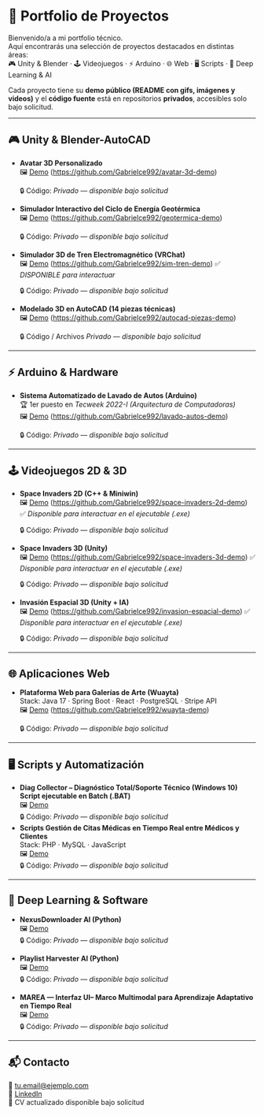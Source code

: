# 🌟 Portfolio de Proyectos

Bienvenido/a a mi portfolio técnico.  
Aquí encontrarás una selección de proyectos destacados en distintas áreas:  
🎮 Unity & Blender · 🕹️ Videojuegos · ⚡ Arduino · 🌐 Web · 🖥️ Scripts · 🤖 Deep Learning & AI  

Cada proyecto tiene su **demo público (README con gifs, imágenes y videos)** y el **código fuente** está en repositorios **privados**, accesibles solo bajo solicitud.

---

## 🎮 Unity & Blender-AutoCAD
- **Avatar 3D Personalizado**  
  🖼️ [Demo](https://github.com/Gabrielce992/avatar-3d-demo) (https://github.com/Gabrielce992/avatar-3d-demo)
  
  🔒 Código: *Privado — disponible bajo solicitud*  


- **Simulador Interactivo del Ciclo de Energía Geotérmica**  
  🖼️ [Demo](https://github.com/Gabrielce992/geotermica-demo)  (https://github.com/Gabrielce992/geotermica-demo)
  
  🔒 Código: *Privado — disponible bajo solicitud*  


- **Simulador 3D de Tren Electromagnético (VRChat)**  
  🖼️ [Demo](https://github.com/Gabrielce992/sim-tren-demo)  (https://github.com/Gabrielce992/sim-tren-demo)
  ✅ *DISPONIBLE para interactuar*
  
  🔒 Código: *Privado — disponible bajo solicitud*   
     

- **Modelado 3D en AutoCAD (14 piezas técnicas)**  
  🖼️ [Demo](https://github.com/Gabrielce992/autocad-piezas-demo) (https://github.com/Gabrielce992/autocad-piezas-demo)
  
  🔒 Código / Archivos *Privado — disponible bajo solicitud*   

---

## ⚡ Arduino & Hardware
- **Sistema Automatizado de Lavado de Autos (Arduino)**  
  🏆 1er puesto en *Tecweek 2022-I (Arquitectura de Computadoras)*  
  🖼️ [Demo](https://github.com/Gabrielce992/lavado-autos-demo)  (https://github.com/Gabrielce992/lavado-autos-demo)
   
  🔒 Código: *Privado — disponible bajo solicitud*  
  
---
## 🕹️ Videojuegos 2D & 3D
- **Space Invaders 2D (C++ & Miniwin)**  
  🖼️ [Demo](https://github.com/Gabrielce992/space-invaders-2d-demo)  (https://github.com/Gabrielce992/space-invaders-2d-demo)  
  ✅ *Disponible para interactuar en el ejecutable (.exe)*
  
  🔒 Código: *Privado — disponible bajo solicitud*  
- **Space Invaders 3D (Unity)**  
  🖼️ [Demo](https://github.com/Gabrielce992/space-invaders-3d-demo)  (https://github.com/Gabrielce992/space-invaders-3d-demo) 
  ✅ *Disponible para interactuar en el ejecutable (.exe)*
  
  🔒 Código: *Privado — disponible bajo solicitud*  
  
- **Invasión Espacial 3D (Unity + IA)**  
  🖼️ [Demo](https://github.com/Gabrielce992/invasion-espacial-demo) (https://github.com/Gabrielce992/invasion-espacial-demo)
  ✅ *Disponible para interactuar en el ejecutable (.exe)*
    
  🔒 Código: *Privado — disponible bajo solicitud*  
  
---

## 🌐 Aplicaciones Web
- **Plataforma Web para Galerías de Arte (Wuayta)**  
  Stack: Java 17 · Spring Boot · React · PostgreSQL · Stripe API  
  🖼️ [Demo](https://github.com/Gabrielce992/wuayta-demo)   (https://github.com/Gabrielce992/wuayta-demo)
  
  🔒 Código: *Privado — disponible bajo solicitud*   
  
---

## 🖥️ Scripts y Automatización
- **Diag Collector – Diagnóstico Total/Soporte Técnico (Windows 10) Script ejecutable en Batch (.BAT)**  
  🖼️ [Demo](https://github.com/Gabrielce992/diag-collector-demo)  
  🔒 Código: *Privado — disponible bajo solicitud*  
- **Scripts Gestión de Citas Médicas en Tiempo Real entre Médicos y Clientes**  
  Stack: PHP · MySQL · JavaScript  
  🖼️ [Demo](https://github.com/Gabrielce992/citas-medicas-demo)  
  🔒 Código: *Privado — disponible bajo solicitud*  

---

## 🤖 Deep Learning & Software
- **NexusDownloader AI (Python)**  
  🖼️ [Demo](https://github.com/Gabrielce992/nexusdownloader-demo)  
  🔒 Código: *Privado — disponible bajo solicitud*  

- **Playlist Harvester AI (Python)**  
  🖼️ [Demo](https://github.com/Gabrielce992/playlist-harvester-demo)  
  🔒 Código: *Privado — disponible bajo solicitud*  

- **MAREA — Interfaz UI– Marco Multimodal para Aprendizaje Adaptativo en Tiempo Real**  
  🖼️ [Demo](https://github.com/Gabrielce992/marea-demo)  
  🔒 Código: *Privado — disponible bajo solicitud*  

---

## 📬 Contacto
📧 tu.email@ejemplo.com  
💼 [LinkedIn](https://linkedin.com/in/tuusuario)  
📄 CV actualizado disponible bajo solicitud
